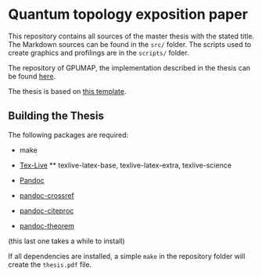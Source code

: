 # Quantum topology exposition paper
This repository contains all sources of the master thesis with the stated title.
The Markdown sources can be found in the `src/` folder.
The scripts used to create graphics and profilings are in the `scripts/` folder.

The repository of GPUMAP, the implementation described in the thesis can be found
[here](https://github.com/p3732/gpumap).

The thesis is based on [this template](https://github.com/fsphys/thesisvorlage-markdown).

## Building the Thesis
The following packages are required:

* make
* [Tex-Live](https://tug.org/texlive/)
** texlive-latex-base, texlive-latex-extra, texlive-science


* [Pandoc](https://pandoc.org)
* [pandoc-crossref](https://github.com/lierdakil/pandoc-crossref)
* [pandoc-citeproc](https://github.com/jgm/pandoc-citeproc)
* [pandoc-theorem](https://github.com/sliminality/pandoc-theorem)

(this last one takes a while to install)

If all dependencies are installed, a simple `make` in the repository folder will
create the `thesis.pdf` file.

